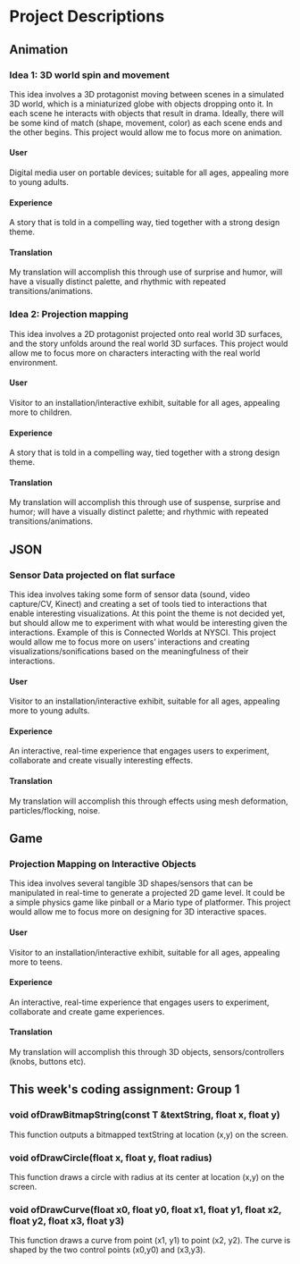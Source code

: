 # Project Descriptions #

## Animation ##
### Idea 1: 3D world spin and movement ###
This idea involves a 3D protagonist moving between scenes in a simulated 3D world, which is a miniaturized globe with objects dropping onto it. In each scene he interacts with objects that result in drama. Ideally, there will be some kind of match (shape, movement, color) as each scene ends and the other begins. This project would allow me to focus more on animation. 

#### User ####
Digital media user on portable devices; suitable for all ages, appealing more to young adults.

#### Experience ####
A story that is told in a compelling way, tied together with a strong design theme.

#### Translation ####
My translation will accomplish this through use of surprise and humor, will have a visually distinct palette, and rhythmic with repeated transitions/animations.

### Idea 2: Projection mapping ###
This idea involves a 2D protagonist projected onto real world 3D surfaces, and the story unfolds around the real world 3D surfaces. This project would allow me to focus more on characters interacting with the real world environment.

#### User ####
Visitor to an installation/interactive exhibit, suitable for all ages, appealing more to children.

#### Experience ####
A story that is told in a compelling way, tied together with a strong design theme.

#### Translation ####
My translation will accomplish this through use of suspense, surprise and humor; will have a visually distinct palette; and rhythmic with repeated transitions/animations.

## JSON ##
### Sensor Data projected on flat surface ###
This idea involves taking some form of sensor data (sound, video capture/CV, Kinect) and creating a set of tools tied to interactions that enable interesting visualizations. At this point the theme is not decided yet, but should allow me to experiment with what would be interesting given the interactions. Example of this is Connected Worlds at NYSCI. This project would allow me to focus more on users’ interactions and creating visualizations/sonifications based on the meaningfulness of their interactions.

#### User ####
Visitor to an installation/interactive exhibit, suitable for all ages, appealing more to young adults.

#### Experience ####
An interactive, real-time experience that engages users to experiment, collaborate and create visually interesting effects.

#### Translation ####
My translation will accomplish this through effects using mesh deformation, particles/flocking, noise.

## Game ##
### Projection Mapping on Interactive Objects ###
This idea involves several tangible 3D shapes/sensors that can be manipulated in real-time to generate a projected 2D game level. It could be a simple physics game like pinball or a Mario type of platformer. This project would allow me to focus more on designing for 3D interactive spaces. 

#### User ####
Visitor to an installation/interactive exhibit, suitable for all ages, appealing more to teens.

#### Experience ####
An interactive, real-time experience that engages users to experiment, collaborate and create game experiences.

#### Translation ####
My translation will accomplish this through 3D objects, sensors/controllers (knobs, buttons etc).

## This week's coding assignment: Group 1 ##
### void ofDrawBitmapString(const T &textString, float x, float y) ###
This function outputs a bitmapped textString at location (x,y) on the screen.

### void ofDrawCircle(float x, float y, float radius) ###
This function draws a circle with radius at its center at location (x,y) on the screen.

### void ofDrawCurve(float x0, float y0, float x1, float y1, float x2, float y2, float x3, float y3) ### 
This function draws a curve from point (x1, y1) to point (x2, y2). The curve is shaped by the two control points (x0,y0) and (x3,y3).



